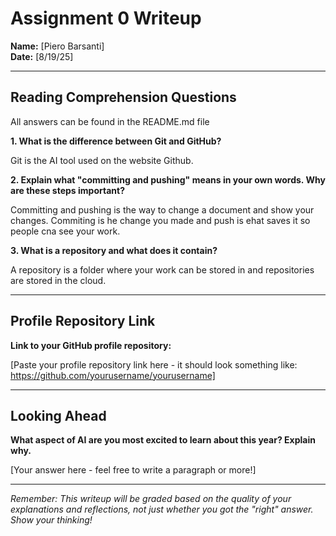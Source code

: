 # Assignment 0 Writeup

**Name:** [Piero Barsanti]  
**Date:** [8/19/25]

---

## Reading Comprehension Questions
All answers can be found in the README.md file

**1. What is the difference between Git and GitHub?**

Git is the AI tool used on the website Github.

**2. Explain what "committing and pushing" means in your own words. Why are these steps important?**

Committing and pushing is the way to change a document and show your changes. Commiting is he change you made and push is ehat saves it so people cna see your work.

**3. What is a repository and what does it contain?**

A repository is a folder where your work can be stored in and repositories are stored in the cloud.

---

## Profile Repository Link

**Link to your GitHub profile repository:** 

[Paste your profile repository link here - it should look something like: https://github.com/yourusername/yourusername]

---

## Looking Ahead

**What aspect of AI are you most excited to learn about this year? Explain why.**

[Your answer here - feel free to write a paragraph or more!]

---

*Remember: This writeup will be graded based on the quality of your explanations and reflections, not just whether you got the "right" answer. Show your thinking!*

